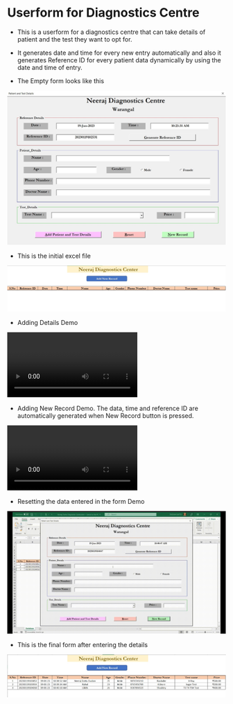 # Userform for Diagnostics Centre

- This is a userform for a diagnostics centre that can take details of patient and the test they want to opt for.

- It generates date and time for every new entry automatically and also it generates Reference ID for every patient data dynamically by  using the date and time of entry.

- The Empty form looks like this

![emptyform](/Screenshots/Empty%20Form.jpeg)

- This is the initial excel file

![initialfile](/Screenshots/initial%20form.jpeg)

- Adding Details Demo

![adddetails](https://user-images.githubusercontent.com/86230018/227479077-a0e7337b-552d-4ed3-a598-04e5c564e989.mp4)

- Adding New Record Demo. The data, time and reference ID are automatically generated when New Record button is pressed.

![newrecord](/Screenshots/New%20Record.mp4)

- Resetting the data entered in the form Demo

![reset](/Screenshots/Reset.gif)

- This is the final form after entering the details

![finalform](/Screenshots/final%20form.jpeg)
